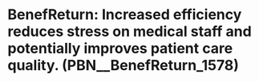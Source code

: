 # BenefReturn: __Increased efficiency reduces stress on medical staff and potentially improves patient care quality.__ (PBN__BenefReturn_1578)

